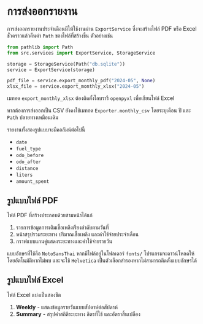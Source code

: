 # การส่งออกรายงาน

การส่งออกรายงานประจำเดือนมีให้ใช้งานผ่าน `ExportService`
ซึ่งจะสร้างไฟล์ PDF หรือ Excel ชั่วคราวแล้วคืนค่า `Path`
ของไฟล์ที่สร้างขึ้น ตัวอย่างเช่น

```python
from pathlib import Path
from src.services import ExportService, StorageService

storage = StorageService(Path("db.sqlite"))
service = ExportService(storage)

pdf_file = service.export_monthly_pdf("2024-05", None)
xlsx_file = service.export_monthly_xlsx("2024-05")
```

เมทอด `export_monthly_xlsx` ต้องติดตั้งไลบรารี `openpyxl`
เพื่อเขียนไฟล์ Excel

หากต้องการส่งออกเป็น CSV ยังคงใช้เมทอด `Exporter.monthly_csv`
โดยระบุเดือน ปี และ `Path` ปลายทางเหมือนเดิม

รายงานทั้งสองรูปแบบจะมีคอลัมน์ต่อไปนี้

- `date`
- `fuel_type`
- `odo_before`
- `odo_after`
- `distance`
- `liters`
- `amount_spent`

## รูปแบบไฟล์ PDF

ไฟล์ PDF ที่สร้างประกอบด้วยสามหน้าได้แก่

1. รายการข้อมูลการเติมเชื้อเพลิงเรียงลำดับตามวันที่
2. หน้าสรุปรวมระยะทาง ปริมาณเชื้อเพลิง และค่าใช้จ่ายประจำเดือน
3. กราฟแบบแกนคู่แสดงระยะทางและค่าใช้จ่ายรายวัน

แบบอักษรที่ใช้คือ `NotoSansThai` หากมีไฟล์อยู่ในโฟลเดอร์ `fonts/`
โปรแกรมจะดาวน์โหลดให้โดยอัตโนมัติหากไม่พบ และจะใช้ `Helvetica`
เป็นตัวเลือกสำรองหากไม่สามารถติดตั้งแบบอักษรได้

## รูปแบบไฟล์ Excel

ไฟล์ Excel แบ่งเป็นสองชีต

1. **Weekly** - แสดงข้อมูลรายวันแบบสัปดาห์ต่อสัปดาห์
2. **Summary** - สรุปค่าสถิติระยะทาง ลิตรที่ใช้ และอัตราสิ้นเปลือง
